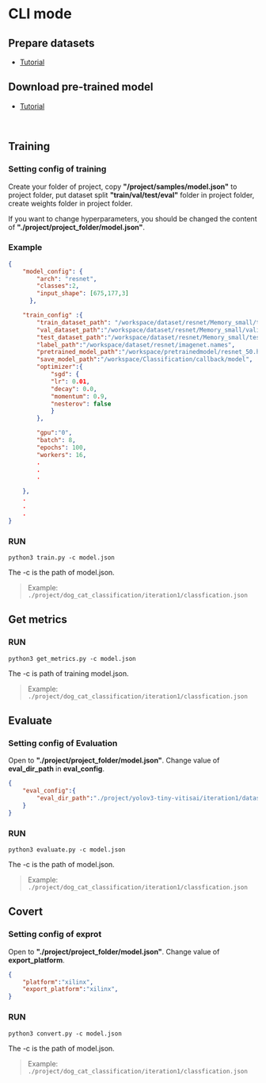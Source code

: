 # CLI mode

## Prepare datasets 

- [Tutorial](./Dataset.md)

## Download pre-trained model

- [Tutorial](./pretrainedmodel/README.md)
<br>

## Training

### Setting config of training

Create your folder of project, copy **"/project/samples/model.json"** to project folder, put dataset split **"train/val/test/eval"** folder in project folder, create weights folder in project folder.

If you want to change hyperparameters, you should be changed the content of **"./project/project_folder/model.json"**.

### Example
```json
{
    "model_config": {
        "arch": "resnet",
        "classes":2,
        "input_shape": [675,177,3]
      },

    "train_config" :{
        "train_dataset_path": "/workspace/dataset/resnet/Memory_small/train",
        "val_dataset_path":"/workspace/dataset/resnet/Memory_small/valid",
        "test_dataset_path":"/workspace/dataset/resnet/Memory_small/test",
        "label_path":"/workspace/dataset/resnet/imagenet.names",
        "pretrained_model_path":"/workspace/pretrainedmodel/resnet_50.hdf5",
        "save_model_path":"/workspace/Classification/callback/model",
        "optimizer":{
            "sgd": {
            "lr": 0.01,
            "decay": 0.0,
            "momentum": 0.9,
            "nesterov": false
            }
        },

        "gpu":"0",
        "batch": 8,
        "epochs": 100,
        "workers": 16,
        .
        .
        .

    },
    .
    .
    .
}
```

### RUN
``` shell
python3 train.py -c model.json
```
The -c is the path of model.json.</br>
> Example: `./project/dog_cat_classification/iteration1/classfication.json`

## Get metrics

### RUN

```shell
python3 get_metrics.py -c model.json
```

The -c is path of training model.json.

> Example: `./project/dog_cat_classification/iteration1/classfication.json`

## Evaluate

### Setting config of Evaluation

Open to **"./project/project_folder/model.json"**. Change value of **eval_dir_path** in **eval_config**.

```json
{
    "eval_config":{
        "eval_dir_path":"./project/yolov3-tiny-vitisai/iteration1/dataset/eval"
    }
}
```

### RUN
``` shell
python3 evaluate.py -c model.json
```
The -c is the path of model.json.</br>
> Example: `./project/dog_cat_classification/iteration1/classfication.json`

## Covert

### Setting config of exprot

Open to **"./project/project_folder/model.json"**. Change value of **export_platform**.

```json
{
    "platform":"xilinx",
    "export_platform":"xilinx",
}
```

### RUN
``` shell
python3 convert.py -c model.json
```
The -c is the path of model.json.</br>
> Example: `./project/dog_cat_classification/iteration1/classfication.json`